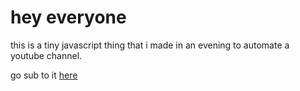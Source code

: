 # hey everyone

this is a tiny javascript thing that i made in an evening to automate a youtube channel.

go sub to it [here](https://www.youtube.com/channel/UCZ-LYsoRJ3R-Am27qpAYkcQ)

